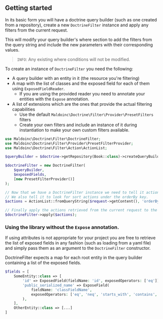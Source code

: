 ## Getting started

In its basic form you will have a doctrine query builder (such as one created from a repository),
create a new `DoctrineFilter` instance and apply any filters from the current request.

This will modify your query builder's where section to add the filters from the query string
and include the new parameters with their corresponding values.

> `INFO`: Any existing where conditions will not be modified.

To create an instance of `DoctrineFilter` you need the following:

* A query builder with an entity in it (the resource you're filtering)
* A map with the list of classes and the exposed field for each of them using `ExposedFieldReader`.
    * If you are using the provided reader you need to annotate your entities with the `Expose` annotation.
* A list of extensions which are the ones that provide the actual filtering capabilities
    * Use the default `Maldoinc\Doctrine\Filter\Provider\PresetFilters` filters
    * Create your own filters and include an instance of it during instantiation to make your own custom filters
      available.

```php
use Maldoinc\Doctrine\Filter\DoctrineFilter;
use Maldoinc\Doctrine\Filter\Provider\PresetFilterProvider;
use Maldoinc\Doctrine\Filter\Action\ActionList;

$queryBuilder = $doctrine->getRepository(Book::class)->createQueryBuilder('b');

$doctrineFilter = new DoctrineFilter(
    $queryBuilder,
    $exposedFields,
    [new PresetFilterProvider()]
);

// Now that we have a DoctrineFilter instance we need to tell it actions to take.
// We also tell it to look for sort actions under the orderBy key.
$actions = ActionList::fromQueryString($request->getContent(), 'orderBy');

// Finally apply the actions retrieved from the current request to the query builder.
$doctrineFilter->apply($actions);
```

### Using the library without the `Expose` annotation.

If using attributes is not appropriate for your project you are free to retrieve the list of exposed fields in any
fashion (such as loading from a yaml file) and simply pass them as an argument to the `DoctrineFilter` constructor.

DoctrineFilter expects a map for each root entity in the query builder containing a list of the exposed fields.

```php
$fields = [
    SomeEntity::class => [
        'id' => ExposedField(fieldName: 'id', exposedOperators: ['eq']),
        'public_serialized_name' => ExposeField(
            fieldName: 'classFieldName', 
            exposedOperators: ['eq', 'neq', 'starts_with', 'contains', 'ends_with']
        ),
    ],
    OtherEntity::class => [...]
]
```

